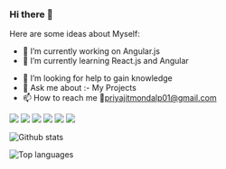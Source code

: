 ### Hi there 👋


<!-- **Priyajit102/Priyajit102** is a ✨ _special_ ✨ repository because its `README.md` (this file) appears on your GitHub profile. -->

Here are some ideas about Myself:

- 🔭 I’m currently working on Angular.js
- 🌱 I’m currently learning React.js and Angular
<!-- - 👯 I’m looking to collaborate on ... -->
- 🤔 I’m looking for help to gain knowledge
- 💬 Ask me about :- My Projects
- 📫 How to reach me 📧priyajitmondalp01@gmail.com
<!-- - 😄 Pronouns: ...
- ⚡ Fun fact: ... -->

<img src="https://img.shields.io/badge/-HTML-e34f26?logo=html5&logoColor=fff"> <img src="https://img.shields.io/badge/-CSS-1572B6?logo=css3&logoColor=fff"> <img src="https://img.shields.io/badge/-REACT-61DAFB?logo=React&logoColor=fff"> <img src="https://img.shields.io/badge/-Node.js-339933?logo=Node&logoColor=fff"> <img src="https://img.shields.io/badge/-MongoDb-47A248?logo=Mongodb&logoColor=fff"> <img src="https://img.shields.io/badge/-ANGULAR-339933?logo=Node&logoColor=fff">


![Github stats](https://github-readme-stats.vercel.app/api?username=Priyajit102&count_private=true&show_icons=true&theme=radical)

![Top languages](https://github-readme-stats.vercel.app/api/top-langs/?username=PRIYAJIT102&show_icons=true&theme=radical)

